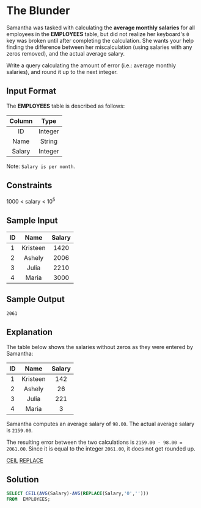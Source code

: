 # The Blunder

Samantha was tasked with calculating the **average monthly salaries** for all employees in the **EMPLOYEES** table, but did not realize her keyboard's `0` key was broken until after completing the calculation. She wants your help finding the difference between her miscalculation (using salaries with any zeros removed), and the actual average salary.

Write a query calculating the amount of error (i.e.:  average monthly salaries), and round it up to the next integer.

## Input Format

The **EMPLOYEES** table is described as follows:

|Column|Type|
|:----:|:--:|
|ID|Integer|
|Name|String|
|Salary|Integer|

Note: `Salary is per month`.

## Constraints

1000 < salary < 10<sup>5</sup>

## Sample Input

|ID|Name|Salary|
|:-:|:-:|:-:|
|1|Kristeen|1420|
|2|Ashely|2006|
|3|Julia|2210|
|4|Maria|3000|

## Sample Output

```console
2061
```

## Explanation

The table below shows the salaries without zeros as they were entered by Samantha:

|ID|Name|Salary|
|:-:|:-:|:-:|
|1|Kristeen|142|
|2|Ashely|26|
|3|Julia|221|
|4|Maria|3|

Samantha computes an average salary of `98.00`. The actual average salary is `2159.00`.

The resulting error between the two calculations is `2159.00 - 98.00 = 2061.00`. Since it is equal to the integer `2061.00`, it does not get rounded up.


[CEIL](https://www.w3resource.com/PostgreSQL/ceil-function.php)
[REPLACE](https://github.com/lpinzari/sql-psql-udy/blob/master/06_string_functions/15_replace.md)

## Solution

```SQL
SELECT CEIL(AVG(Salary)-AVG(REPLACE(Salary,'0','')))
FROM  EMPLOYEES;
```
